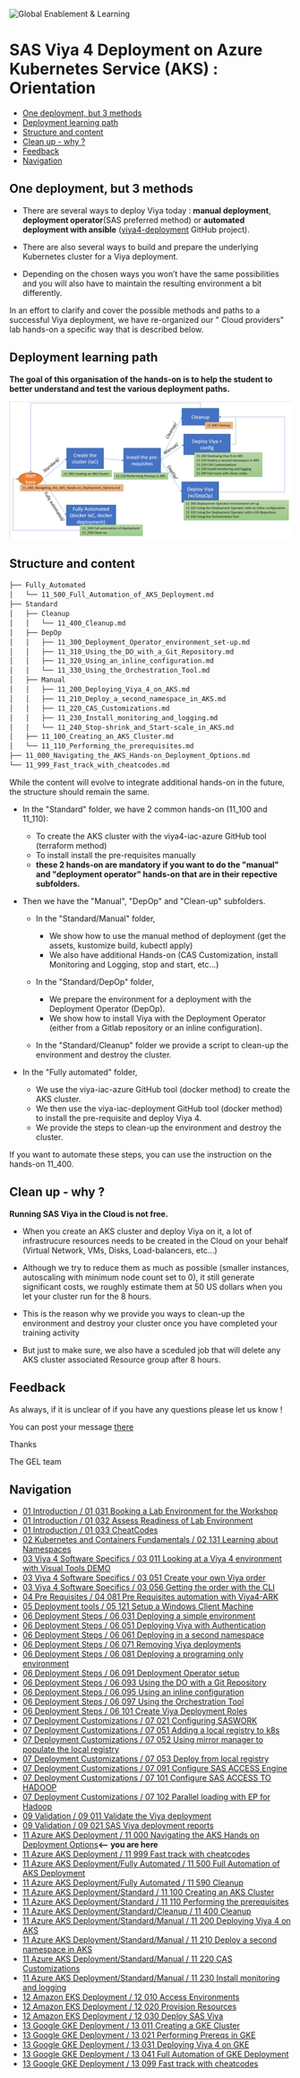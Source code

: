 ![Global Enablement & Learning](https://gelgitlab.race.sas.com/GEL/utilities/writing-content-in-markdown/-/raw/master/img/gel_banner_logo_tech-partners.jpg)

# SAS Viya 4 Deployment on Azure Kubernetes Service (AKS) : Orientation

* [One deployment, but 3 methods](#one-deployment-but-3-methods)
* [Deployment learning path](#deployment-learning-path)
* [Structure and content](#structure-and-content)
* [Clean up - why ?](#clean-up---why-)
* [Feedback](#feedback)
* [Navigation](#navigation)

## One deployment, but 3 methods

* There are several ways to deploy Viya today : **manual deployment**, **deployment operator**(SAS preferred method) or **automated deployment with ansible** ([viya4-deployment](https://github.com/sassoftware/viya4-deployment) GitHub project).

* There are also several ways to build and prepare the underlying Kubernetes cluster for a Viya deployment.

* Depending on the chosen ways you won’t have the same possibilities and you will also have to maintain the resulting environment a bit differently.

In an effort to clarify and cover the possible methods and paths to a successful Viya deployment, we have re-organized our " Cloud providers" lab hands-on a specific way that is described below.

## Deployment learning path

**The goal of this organisation of the hands-on is to help the student to better understand and test the various deployment paths.**

![learningpath](img/learningpath.png)


## Structure and content

```sh
├── Fully_Automated
│   └── 11_500_Full_Automation_of_AKS_Deployment.md
├── Standard
│   ├── Cleanup
│   │   └── 11_400_Cleanup.md
│   ├── DepOp
│   │   ├── 11_300_Deployment_Operator_environment_set-up.md
│   │   ├── 11_310_Using_the_DO_with_a_Git_Repository.md
│   │   ├── 11_320_Using_an_inline_configuration.md
│   │   └── 11_330_Using_the_Orchestration_Tool.md
│   ├── Manual
│   │   ├── 11_200_Deploying_Viya_4_on_AKS.md
│   │   ├── 11_210_Deploy_a_second_namespace_in_AKS.md
│   │   ├── 11_220_CAS_Customizations.md
│   │   ├── 11_230_Install_monitoring_and_logging.md
│   │   └── 11_240_Stop-shrink_and_Start-scale_in_AKS.md
│   ├── 11_100_Creating_an_AKS_Cluster.md
│   └── 11_110_Performing_the_prerequisites.md
├── 11_000_Navigating_the_AKS_Hands-on_Deployment_Options.md
└── 11_999_Fast_track_with_cheatcodes.md
```

While the content will evolve to integrate additional hands-on in the future, the structure should remain the same.

* In the "Standard" folder, we have 2 common hands-on (11_100 and 11_110):
  * To create the AKS cluster with the viya4-iac-azure GitHub tool (terraform method)
  * To install install the pre-requisites manually
  * **these 2 hands-on are mandatory if you want to do the "manual" and "deployment operator" hands-on that are in their repective subfolders.**

* Then we have the "Manual", "DepOp" and "Clean-up" subfolders.

  * In the "Standard/Manual" folder,
    * We show how to use the manual method of deployment (get the assets, kustomize build, kubectl apply)
    * We also have additional Hands-on (CAS Customization, install Monitoring and Logging, stop and start, etc...)

  * In the "Standard/DepOp" folder,
    * We prepare the environment for a deployment with the Deployment Operator (DepOp).
    * We show how to install Viya with the Deployment Operator (either from a Gitlab repository or an inline configuration).

  * In the "Standard/Cleanup" folder we provide a script to clean-up the environment and destroy the cluster.

* In the "Fully automated" folder,
  * We use the viya-iac-azure GitHub tool (docker method) to create the AKS cluster.
  * We then use the viya-iac-deployment GitHub tool (docker method) to install the pre-requisite and deploy Viya 4.
  * We provide the steps to clean-up the environment and destroy the cluster.

If you want  to automate these steps, you can use the instruction on the hands-on 11_400.

## Clean up - why ?

**Running SAS Viya in the Cloud is not free.**

* When you create an AKS cluster and deploy Viya on it, a lot of infrastrucure resources needs to be created in the Cloud on your behalf (Virtual Network, VMs, Disks,  Load-balancers, etc...)

* Although we try to reduce them as much as possible (smaller instances, autoscaling with minimum node count set to 0), it still generate significant costs, we roughly estimate them at 50 US dollars when you let your cluster run for the 8 hours.

* This is the reason why we provide you ways to clean-up the environment and destroy your cluster once you have completed your training activity

* But just to make sure, we also have a sceduled job that will delete any AKS cluster associated Resource group after 8 hours.

## Feedback

As always, if it is unclear of if you have any questions please let us know !

You can post your message [there](https://eduvle.sas.com/mod/forum/view.php?id=63813)

Thanks

The GEL team

## Navigation

<!-- startnav -->
* [01 Introduction / 01 031 Booking a Lab Environment for the Workshop](/01_Introduction/01_031_Booking_a_Lab_Environment_for_the_Workshop.md)
* [01 Introduction / 01 032 Assess Readiness of Lab Environment](/01_Introduction/01_032_Assess_Readiness_of_Lab_Environment.md)
* [01 Introduction / 01 033 CheatCodes](/01_Introduction/01_033_CheatCodes.md)
* [02 Kubernetes and Containers Fundamentals / 02 131 Learning about Namespaces](/02_Kubernetes_and_Containers_Fundamentals/02_131_Learning_about_Namespaces.md)
* [03 Viya 4 Software Specifics / 03 011 Looking at a Viya 4 environment with Visual Tools DEMO](/03_Viya_4_Software_Specifics/03_011_Looking_at_a_Viya_4_environment_with_Visual_Tools_DEMO.md)
* [03 Viya 4 Software Specifics / 03 051 Create your own Viya order](/03_Viya_4_Software_Specifics/03_051_Create_your_own_Viya_order.md)
* [03 Viya 4 Software Specifics / 03 056 Getting the order with the CLI](/03_Viya_4_Software_Specifics/03_056_Getting_the_order_with_the_CLI.md)
* [04 Pre Requisites / 04 081 Pre Requisites automation with Viya4-ARK](/04_Pre-Requisites/04_081_Pre-Requisites_automation_with_Viya4-ARK.md)
* [05 Deployment tools / 05 121 Setup a Windows Client Machine](/05_Deployment_tools/05_121_Setup_a_Windows_Client_Machine.md)
* [06 Deployment Steps / 06 031 Deploying a simple environment](/06_Deployment_Steps/06_031_Deploying_a_simple_environment.md)
* [06 Deployment Steps / 06 051 Deploying Viya with Authentication](/06_Deployment_Steps/06_051_Deploying_Viya_with_Authentication.md)
* [06 Deployment Steps / 06 061 Deploying in a second namespace](/06_Deployment_Steps/06_061_Deploying_in_a_second_namespace.md)
* [06 Deployment Steps / 06 071 Removing Viya deployments](/06_Deployment_Steps/06_071_Removing_Viya_deployments.md)
* [06 Deployment Steps / 06 081 Deploying a programing only environment](/06_Deployment_Steps/06_081_Deploying_a_programing-only_environment.md)
* [06 Deployment Steps / 06 091 Deployment Operator setup](/06_Deployment_Steps/06_091_Deployment_Operator_setup.md)
* [06 Deployment Steps / 06 093 Using the DO with a Git Repository](/06_Deployment_Steps/06_093_Using_the_DO_with_a_Git_Repository.md)
* [06 Deployment Steps / 06 095 Using an inline configuration](/06_Deployment_Steps/06_095_Using_an_inline_configuration.md)
* [06 Deployment Steps / 06 097 Using the Orchestration Tool](/06_Deployment_Steps/06_097_Using_the_Orchestration_Tool.md)
* [06 Deployment Steps / 06 101 Create Viya Deployment Roles](/06_Deployment_Steps/06_101_Create_Viya_Deployment_Roles.md)
* [07 Deployment Customizations / 07 021 Configuring SASWORK](/07_Deployment_Customizations/07_021_Configuring_SASWORK.md)
* [07 Deployment Customizations / 07 051 Adding a local registry to k8s](/07_Deployment_Customizations/07_051_Adding_a_local_registry_to_k8s.md)
* [07 Deployment Customizations / 07 052 Using mirror manager to populate the local registry](/07_Deployment_Customizations/07_052_Using_mirror_manager_to_populate_the_local_registry.md)
* [07 Deployment Customizations / 07 053 Deploy from local registry](/07_Deployment_Customizations/07_053_Deploy_from_local_registry.md)
* [07 Deployment Customizations / 07 091 Configure SAS ACCESS Engine](/07_Deployment_Customizations/07_091_Configure_SAS_ACCESS_Engine.md)
* [07 Deployment Customizations / 07 101 Configure SAS ACCESS TO HADOOP](/07_Deployment_Customizations/07_101_Configure_SAS_ACCESS_TO_HADOOP.md)
* [07 Deployment Customizations / 07 102 Parallel loading with EP for Hadoop](/07_Deployment_Customizations/07_102_Parallel_loading_with_EP_for_Hadoop.md)
* [09 Validation / 09 011 Validate the Viya deployment](/09_Validation/09_011_Validate_the_Viya_deployment.md)
* [09 Validation / 09 021 SAS Viya deployment reports](/09_Validation/09_021_SAS_Viya_deployment_reports.md)
* [11 Azure AKS Deployment / 11 000 Navigating the AKS Hands on Deployment Options](/11_Azure_AKS_Deployment/11_000_Navigating_the_AKS_Hands-on_Deployment_Options.md)**<-- you are here**
* [11 Azure AKS Deployment / 11 999 Fast track with cheatcodes](/11_Azure_AKS_Deployment/11_999_Fast_track_with_cheatcodes.md)
* [11 Azure AKS Deployment/Fully Automated / 11 500 Full Automation of AKS Deployment](/11_Azure_AKS_Deployment/Fully_Automated/11_500_Full_Automation_of_AKS_Deployment.md)
* [11 Azure AKS Deployment/Fully Automated / 11 590 Cleanup](/11_Azure_AKS_Deployment/Fully_Automated/11_590_Cleanup.md)
* [11 Azure AKS Deployment/Standard / 11 100 Creating an AKS Cluster](/11_Azure_AKS_Deployment/Standard/11_100_Creating_an_AKS_Cluster.md)
* [11 Azure AKS Deployment/Standard / 11 110 Performing the prerequisites](/11_Azure_AKS_Deployment/Standard/11_110_Performing_the_prerequisites.md)
* [11 Azure AKS Deployment/Standard/Cleanup / 11 400 Cleanup](/11_Azure_AKS_Deployment/Standard/Cleanup/11_400_Cleanup.md)
* [11 Azure AKS Deployment/Standard/Manual / 11 200 Deploying Viya 4 on AKS](/11_Azure_AKS_Deployment/Standard/Manual/11_200_Deploying_Viya_4_on_AKS.md)
* [11 Azure AKS Deployment/Standard/Manual / 11 210 Deploy a second namespace in AKS](/11_Azure_AKS_Deployment/Standard/Manual/11_210_Deploy_a_second_namespace_in_AKS.md)
* [11 Azure AKS Deployment/Standard/Manual / 11 220 CAS Customizations](/11_Azure_AKS_Deployment/Standard/Manual/11_220_CAS_Customizations.md)
* [11 Azure AKS Deployment/Standard/Manual / 11 230 Install monitoring and logging](/11_Azure_AKS_Deployment/Standard/Manual/11_230_Install_monitoring_and_logging.md)
* [12 Amazon EKS Deployment / 12 010 Access Environments](/12_Amazon_EKS_Deployment/12_010_Access_Environments.md)
* [12 Amazon EKS Deployment / 12 020 Provision Resources](/12_Amazon_EKS_Deployment/12_020_Provision_Resources.md)
* [12 Amazon EKS Deployment / 12 030 Deploy SAS Viya](/12_Amazon_EKS_Deployment/12_030_Deploy_SAS_Viya.md)
* [13 Google GKE Deployment / 13 011 Creating a GKE Cluster](/13_Google_GKE_Deployment/13_011_Creating_a_GKE_Cluster.md)
* [13 Google GKE Deployment / 13 021 Performing Prereqs in GKE](/13_Google_GKE_Deployment/13_021_Performing_Prereqs_in_GKE.md)
* [13 Google GKE Deployment / 13 031 Deploying Viya 4 on GKE](/13_Google_GKE_Deployment/13_031_Deploying_Viya_4_on_GKE.md)
* [13 Google GKE Deployment / 13 041 Full Automation of GKE Deployment](/13_Google_GKE_Deployment/13_041_Full_Automation_of_GKE_Deployment.md)
* [13 Google GKE Deployment / 13 099 Fast track with cheatcodes](/13_Google_GKE_Deployment/13_099_Fast_track_with_cheatcodes.md)
<!-- endnav -->

